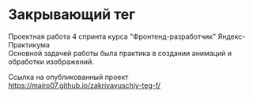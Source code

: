 # Закрывающий тег 
Проектная работа 4 спринта курса "Фронтенд-разработчик" Яндекс-Практикума  
Основной задачей работы была практика в создании анимаций и обработки изображений.  

Ссылка на опубликованный проект
https://mairo07.github.io/zakrivayuschiy-teg-f/
